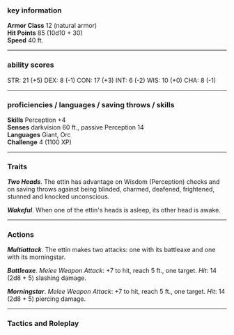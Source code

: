 ### key information

**Armor Class** 12 (natural armor)  
**Hit Points** 85 (10d10 + 30)  
**Speed** 40 ft.

---
### ability scores

STR: 21 (+5) 
DEX: 8 (-1)
CON: 17 (+3)
INT: 6 (-2)
WIS: 10 (+0)
CHA: 8 (-1)

---
### proficiencies / languages / saving throws / skills

**Skills** Perception +4  
**Senses** darkvision 60 ft., passive Perception 14  
**Languages** Giant, Orc  
**Challenge** 4 (1100 XP)

---
### Traits

**_Two Heads_**. The ettin has advantage on Wisdom (Perception) checks and on saving throws against being blinded, charmed, deafened, frightened, stunned and knocked unconscious.

**_Wakeful_**. When one of the ettin's heads is asleep, its other head is awake.

---
### Actions

**_Multiattack_**. The ettin makes two attacks: one with its battleaxe and one with its morningstar.

**_Battleaxe_**. _Melee Weapon Attack_: +7 to hit, reach 5 ft., one target. _Hit_: 14 (2d8 + 5) slashing damage.

**_Morningstar_**. _Melee Weapon Attack_: +7 to hit, reach 5 ft., one target. _Hit_: 14 (2d8 + 5) piercing damage.

---
### Tactics and Roleplay